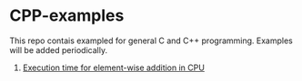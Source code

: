 # CPP-examples
This repo contais exampled for general C and C++ programming. Examples will be added periodically.

1. [Execution time for element-wise addition in CPU](./Elementwise-Add/Elementwise-add.md)
